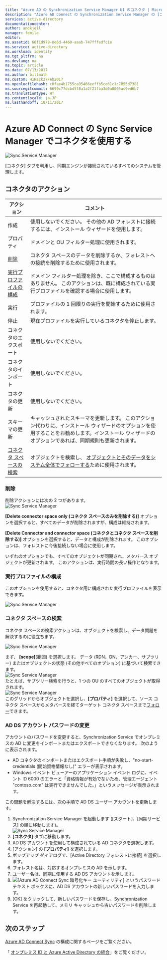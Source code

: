 ```yaml
---
title: "Azure AD の Synchronization Service Manager UI のコネクタ | Microsoft Docs"
description: "Azure AD Connect の Synchronization Service Manager の [コネクタ] タブについて"
services: active-directory
documentationcenter: 
author: andkjell
manager: femila
editor: 
ms.assetid: 60f1d979-8e6d-4460-aaab-747fffedfc1e
ms.service: active-directory
ms.workload: identity
ms.tgt_pltfrm: na
ms.devlang: na
ms.topic: article
ms.date: 07/13/2017
ms.author: billmath
ms.custom: H1Hack27Feb2017
ms.openlocfilehash: c0fae4b1755ca95466eeffb5ce61c1c7855d7381
ms.sourcegitcommit: 6699c77dcbd5f8a1a2f21fba3d0a0005ac9ed6b7
ms.translationtype: HT
ms.contentlocale: ja-JP
ms.lasthandoff: 10/11/2017
---
```

# <a name="using-connectors-with-the-azure-ad-connect-sync-service-manager"></a>Azure AD Connect の Sync Service Manager でコネクタを使用する

![Sync Service Manager](./media/active-directory-aadconnectsync-service-manager-ui/connectors.png)

[コネクタ] タブを利用し、同期エンジンが接続されているすべてのシステムを管理します。

## <a name="connector-actions"></a>コネクタのアクション
| アクション | コメント |
| --- | --- |
| 作成 |使用しないでください。 その他の AD フォレストに接続するには、インストール ウィザードを使用します。 |
| プロパティ |ドメインと OU フィルター処理に使用されます。 |
| [削除](#delete) |コネクタ スペースのデータを削除するか、フォレストへの接続を削除するために使用されます。 |
| [実行プロファイルの構成](#configure-run-profiles) |ドメイン フィルター処理を除き、ここで構成するものはありません。 このアクションは、既に構成されている実行プロファイルを確認する場合に使用します。 |
| 実行 |プロファイルの 1 回限りの実行を開始するために使用されます。 |
| 停止 |現在プロファイルを実行しているコネクタを停止します。 |
| コネクタのエクスポート |使用しないでください。 |
| コネクタのインポート |使用しないでください。 |
| コネクタの更新 |使用しないでください。 |
| スキーマの更新 |キャッシュされたスキーマを更新します。 このアクション代わりに、インストール ウィザードのオプションを使用することをお勧めします。インストール ウィザードのオプションであれば、同期規則も更新されます。 |
| [コネクタ スペースの検索](#search-connector-space) |オブジェクトを検索し、 [オブジェクトとそのデータをシステム全体でフォローする](#follow-an-object-and-its-data-through-the-system)ために使用されます。 |

### <a name="delete"></a>削除
削除アクションには次の 2 つがあります。  
![Sync Service Manager](./media/active-directory-aadconnectsync-service-manager-ui/connectordelete.png)

**[Delete connector space only (コネクタ スペースのみを削除する)]** オプションを選択すると、すべてのデータが削除されますが、構成は維持されます。

**[Delete Connector and connector space (コネクタとコネクタ スペースを削除する)]** オプションを選択すると、データと構成が削除されます。 このオプションは、フォレストに今後接続しない場合に使用します。

いずれのオプションでも、すべてのオブジェクトが同期され、メタバース オブジェクトが更新されます。 このアクションは、実行時間の長い操作となります。

### <a name="configure-run-profiles"></a>実行プロファイルの構成
このオプションを使用すると、コネクタ用に構成された実行プロファイルを表示できます。

![Sync Service Manager](./media/active-directory-aadconnectsync-service-manager-ui/configurerunprofiles.png)

### <a name="search-connector-space"></a>コネクタ スペースの検索
コネクタ スペースの検索アクションは、オブジェクトを検索し、データ問題を解決するのに役立ちます。

![Sync Service Manager](./media/active-directory-aadconnectsync-service-manager-ui/cssearch.png)

まず、 **[scope]**(範囲) を選択します。 データ (RDN、DN、アンカー、サブツリー) またはオブジェクトの状態 (その他すべてのオプション) に基づいて検索できます。  
![Sync Service Manager](./media/active-directory-aadconnectsync-service-manager-ui/cssearchscope.png)  
たとえば、サブツリー検索を行うと、1 つの OU のすべてのオブジェクトが取得されます。  
![Sync Service Manager](./media/active-directory-aadconnectsync-service-manager-ui/cssearchsubtree.png)  
このグリッドからオブジェクトを選択し、**[プロパティ]** を選択して、ソース コネクタ スペースからメタバースを経てターゲット コネクタ スペースまで[フォロー](active-directory-aadconnectsync-troubleshoot-object-not-syncing.md)できます。

### <a name="changing-the-ad-ds-account-password"></a>AD DS アカウント パスワードの変更
アカウントのパスワードを変更すると、Synchronization Service でオンプレミスの AD に変更をインポートまたはエクスポートできなくなります。   次のように表示されます。

- AD コネクタのインポートまたはエクスポート手順が失敗し、"no-start-credentials (開始資格情報なし)" エラーが表示されます。
- Windows イベント ビューアーのアプリケーション イベント ログに、イベント ID 6000 のエラーと「資格情報が有効でないため、管理エージェント "contoso.com" は実行できませんでした。」というメッセージが表示されます。

この問題を解決するには、次の手順で AD DS ユーザー アカウントを更新します。


1. Synchronization Service Manager を起動します ([スタート]、[同期サービス] の順に移動します)。
</br>![Sync Service Manager](./media/active-directory-aadconnectsync-service-manager-ui/startmenu.png)
2. **[コネクタ]** タブに移動します。
3. AD DS アカウントを使用して構成されている AD コネクタを選択します。
4. [アクション] の **[プロパティ]** を選択します。
5. ポップアップ ダイアログで、[Active Directory フォレストに接続] を選択します。
6. フォレスト名は、対応するオンプレミスの AD を示します。
7. ユーザー名は、同期に使用する AD DS アカウントを示します。
8. ![[Azure AD Connect Sync 暗号化キー ユーティリティ]](media/active-directory-aadconnectsync-encryption-key/key6.png) というパスワード テキスト ボックスに、AD DS アカウントの新しいパスワードを入力します。
9. [OK] をクリックして、新しいパスワードを保存し、Synchronization Service を再起動して、メモリ キャッシュから古いパスワードを削除します。



## <a name="next-steps"></a>次のステップ
[Azure AD Connect Sync](active-directory-aadconnectsync-whatis.md) の構成に関するページをご覧ください。

「 [オンプレミス ID と Azure Active Directory の統合](active-directory-aadconnect.md)」をご覧ください。
